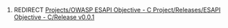 1.  REDIRECT [Projects/OWASP ESAPI Objective - C Project/Releases/ESAPI
    Objective - C/Release
    v0.0.1](Projects/OWASP_ESAPI_Objective_-_C_Project/Releases/ESAPI_Objective_-_C/Release_v0.0.1 "wikilink")